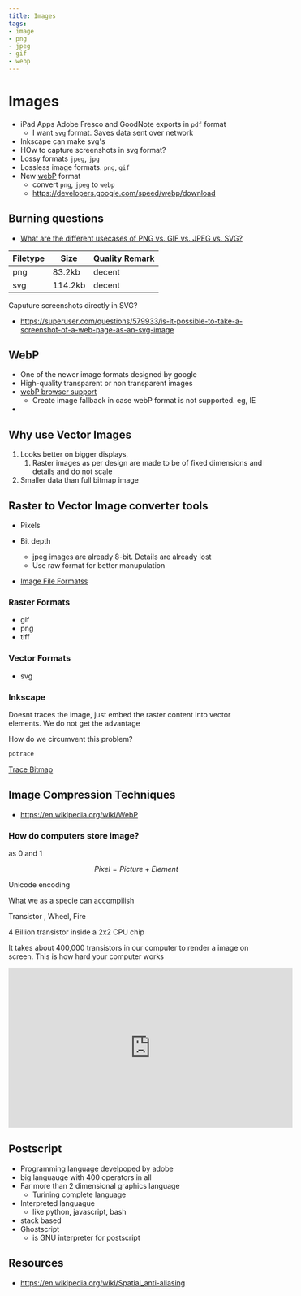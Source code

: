 ```yaml
---
title: Images
tags:
- image
- png
- jpeg
- gif
- webp
---
```


# Images

<TagLinks />

* iPad Apps Adobe Fresco and GoodNote exports in `pdf` format
  * I want `svg` format. Saves data sent over network
* Inkscape can make svg's
* HOw to capture screenshots in svg format?
* Lossy formats `jpeg`, `jpg`
* Lossless image formats. `png`, `gif`
* New [webP](https://developers.google.com/speed/webp/) format
  * convert `png`, `jpeg` to `webp`
  * https://developers.google.com/speed/webp/download

## Burning questions

* [What are the different usecases of PNG vs. GIF vs. JPEG vs. SVG?](https://stackoverflow.com/questions/2336522/what-are-the-different-usecases-of-png-vs-gif-vs-jpeg-vs-svg)

Filetype | Size | Quality Remark
---------|------|-----------------
png     | 83.2kb  | decent
svg     | 114.2kb | decent

Caputure screenshots directly in SVG?
* https://superuser.com/questions/579933/is-it-possible-to-take-a-screenshot-of-a-web-page-as-an-svg-image

## WebP

* One of the newer image formats designed by google
* High-quality transparent or non transparent images
* [webP browser support](https://caniuse.com/#feat=webp)
  * Create image fallback in case webP format is not supported. eg, IE
* 

## Why use Vector Images

1. Looks better on bigger displays,
   1. Raster images as per design are made to be of fixed dimensions and details and do not scale
2. Smaller data than full bitmap image


## Raster to Vector Image converter tools

* Pixels
* Bit depth
  * jpeg images are already 8-bit. Details are already lost
  * Use raw format for better manupulation

* [Image File Formatss](https://en.wikipedia.org/wiki/Image_file_formats)

### Raster Formats

* gif
* png
* tiff

### Vector Formats

* svg



### Inkscape

Doesnt traces the image, just embed the raster content into vector elements.
We do not get the advantage

How do we circumvent this problem?

```sh
potrace
```

[Trace Bitmap](https://inkscape.org/doc/tutorials/tracing/tutorial-tracing.html)

## Image Compression Techniques

* https://en.wikipedia.org/wiki/WebP

### How do computers store image?

as $0$ and $1$

$$ Pixel = Picture + Element$$

Unicode encoding

What we as a specie can accompilish

Transistor , Wheel, Fire

4 Billion transistor inside a 2x2 CPU chip

It takes about 400,000 transistors in our computer to render a image on screen. This is how
hard your computer works

<iframe width="560" height="315" src="https://www.youtube.com/embed/EXZWHumclx0" frameborder="0" allow="accelerometer; autoplay; encrypted-media; gyroscope; picture-in-picture" allowfullscreen></iframe>

## Postscript

* Programming language develpoped by adobe
* big languauge with 400 operators in all
* Far more than 2 dimensional graphics language
  * Turining complete language
* Interpreted languague
  * like python, javascript, bash
* stack based
* Ghostscript
  * is GNU interpreter for postscript


## Resources

* https://en.wikipedia.org/wiki/Spatial_anti-aliasing

<Footer />
